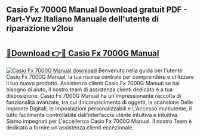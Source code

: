 ## Casio Fx 7000G Manual Download gratuit PDF - Part-Ywz Italiano Manuale dell'utente di riparazione v2lou

# <h2><a href="http://dffx9th.blite.top/?on=Casio+Fx+7000G+Manual">🔗Download 👉🔴 Casio Fx 7000G Manual</a></h2>

[![Casio Fx 7000G Manual download](https://i.imgur.com/lujVjoI.png)](http://dffx9th.blite.top/?on=Casio+Fx+7000G+Manual)
Benvenuto nella guida per l'utente Casio Fx 7000G Manual, la tua risorsa centrale per comprendere e utilizzare il tuo nuovo prodotto. Assistenza clienti Casio Fx 7000G Manual se hai bisogno di aiuto, il nostro team di assistenza clienti dedicato è a tua disposizione. Casio Fx 7000G Manual ha un'impressionante raccolta di funzionalità avanzate, tra cui il riconoscimento di oggetti, la scansione Delle Impronte Digitali, le impostazioni personalizzabili e L'Accesso multiutente, il tutto facilmente controllabile dall'interfaccia utente intuitiva e intuitiva. Siamo impegnati per L'eccellenza Casio Fx 7000G Manual. Il nostro Team è dedicato a fornire un'assistenza clienti eccezionale.
